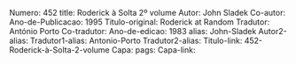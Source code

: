 Numero: 452
title: Roderick à Solta 2º volume
Autor: John Sladek
Co-autor: 
Ano-de-Publicacao: 1995
Titulo-original: Roderick at Random
Tradutor: António Porto
Co-tradutor: 
Ano-de-edicao: 1983
alias: John-Sladek
Autor2-alias: 
Tradutor1-alias: Antonio-Porto
Tradutor2-alias: 
Titulo-link: 452-Roderick-à-Solta-2-volume
Capa: 
pags: 
Capa-link: 